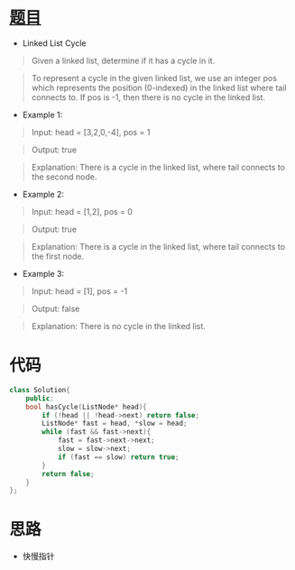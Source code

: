 # [题目](https://leetcode.com/problems/linked-list-cycle)

* Linked List Cycle

> Given a linked list, determine if it has a cycle in it.

> To represent a cycle in the given linked list, we use an integer pos which represents the position (0-indexed) in the linked list where tail connects to. If pos is -1, then there is no cycle in the linked list.

* Example 1:

> Input: head = [3,2,0,-4], pos = 1

> Output: true

> Explanation: There is a cycle in the linked list, where tail connects to the second node.

* Example 2:

> Input: head = [1,2], pos = 0

> Output: true

> Explanation: There is a cycle in the linked list, where tail connects to the first node.

* Example 3:

> Input: head = [1], pos = -1

> Output: false

> Explanation: There is no cycle in the linked list.

# 代码

```cpp
class Solution{
    public:
    bool hasCycle(ListNode* head){
        if (!head || !head->next) return false;
        ListNode* fast = head, *slow = head;
        while (fast && fast->next){
            fast = fast->next->next;
            slow = slow->next;
            if (fast == slow) return true;
        }
        return false;
    }
};
```

# 思路

* 快慢指针
